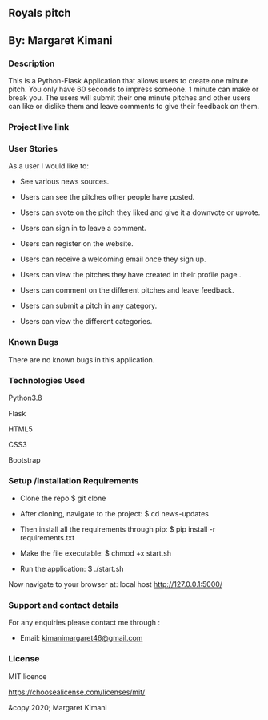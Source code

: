 ## Royals pitch
## By: Margaret Kimani

### Description
This is a Python-Flask Application that allows users to create one minute pitch. You only have 60 seconds to impress someone. 1 minute can make or break you. The users will submit their one minute pitches and other users can like or dislike them and leave comments to give their feedback on them.

### Project live link

### User Stories
As a user I would like to:

+ See various news sources.
- Users can see the pitches other people have posted.
+ Users can svote on the pitch they liked and give it a downvote or upvote.
- Users can sign in to leave a comment.
+ Users can register on the website.
- Users can receive a welcoming email once they sign up.
+ Users can view the pitches they have created in their profile page..
- Users can comment on the different pitches and leave feedback.
+ Users can submit a pitch in any category.
- Users can view the different categories.

### Known Bugs
There are no known bugs in this application. 

### Technologies Used
Python3.8

Flask

HTML5

CSS3

Bootstrap

### Setup /Installation Requirements
+ Clone the repo $ git clone

- After cloning, navigate to the project: $ cd news-updates

+ Then install all the requirements through pip: $ pip install -r requirements.txt

- Make the file executable: $ chmod +x start.sh

+ Run the application: $ ./start.sh

Now navigate to your browser at: local host http://127.0.0.1:5000/

### Support and contact details
For any enquiries please contact me through :
- Email: kimanimargaret46@gmail.com

### License
MIT licence

https://choosealicense.com/licenses/mit/

&copy 2020; Margaret Kimani